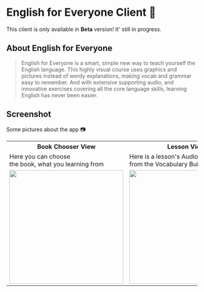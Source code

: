 # English for Everyone Client 📖
This client is only available in **Beta** version! It' still in progress.

## About English for Everyone
> English for Everyone is a smart, simple new way to teach yourself the English language. This highly visual course uses graphics and pictures instead of wordy explanations, making vocab and grammar easy to remember. And with extensive supporting audio, and innovative exercises covering all the core language skills, learning English has never been easier. 


## Screenshot
Some pictures about the app 📷

<table align="">
  <tr>
    <th>Book Chooser View</th>
     <th>Lesson View</th>
    <th>Audio Controller Panel</th>
  </tr>
  <tr>
   
  </tr>
  <tr>
    <td>Here you can choose <br> the book, what you learning from</td>
     <td>Here is a lesson's Audios <br> from the Vocabulary Builder Book of DK</td>
     <td>This the panel, where you can step <br> among the sounds</td>
  </tr>
  <tr>
    <td> 
      <img src="https://user-images.githubusercontent.com/61885011/170337116-5620f686-3528-4645-9e5d-1aeb25fd1708.png" width="300" >      
    </td>
     <td >
       <img src="https://user-images.githubusercontent.com/61885011/170337122-42d801ef-8630-4fc9-9964-42befe1765a7.png" width="300" >         
    </td>
     <td >
       <img src="https://user-images.githubusercontent.com/61885011/170339422-42f52584-1ccc-433f-8e95-ef4a6edf40aa.png" width="300" >         
    </td>
  </tr>
</table>

